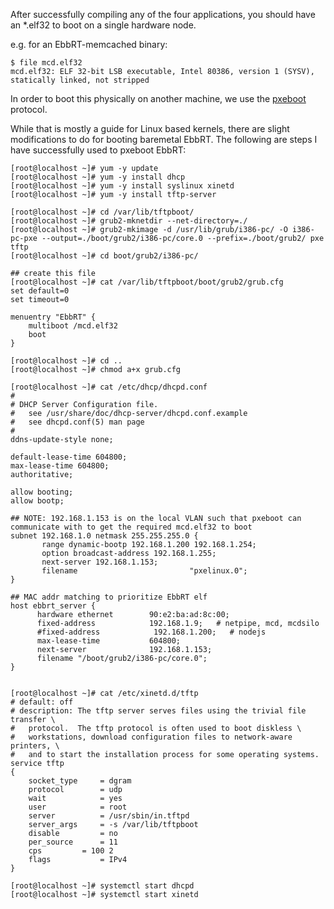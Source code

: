 After successfully compiling any of the four applications, you should have an *.elf32 to boot on a single hardware node. 

e.g. for an EbbRT-memcached binary:
```
$ file mcd.elf32 
mcd.elf32: ELF 32-bit LSB executable, Intel 80386, version 1 (SYSV), statically linked, not stripped
```

In order to boot this physically on another machine, we use the [pxeboot](https://docs.fedoraproject.org/en-US/Fedora/7/html/Installation_Guide/ap-pxe-server.html) protocol.

While that is mostly a guide for Linux based kernels, there are slight modifications to do for booting baremetal EbbRT. The following are steps I have successfully used to pxeboot EbbRT:

```
[root@localhost ~]# yum -y update
[root@localhost ~]# yum -y install dhcp
[root@localhost ~]# yum -y install syslinux xinetd
[root@localhost ~]# yum -y install tftp-server

[root@localhost ~]# cd /var/lib/tftpboot/
[root@localhost ~]# grub2-mknetdir --net-directory=./
[root@localhost ~]# grub2-mkimage -d /usr/lib/grub/i386-pc/ -O i386-pc-pxe --output=./boot/grub2/i386-pc/core.0 --prefix=./boot/grub2/ pxe tftp
[root@localhost ~]# cd boot/grub2/i386-pc/

## create this file
[root@localhost ~]# cat /var/lib/tftpboot/boot/grub2/grub.cfg
set default=0
set timeout=0

menuentry "EbbRT" {
	multiboot /mcd.elf32
	boot
}

[root@localhost ~]# cd ..
[root@localhost ~]# chmod a+x grub.cfg

[root@localhost ~]# cat /etc/dhcp/dhcpd.conf 
#
# DHCP Server Configuration file.
#   see /usr/share/doc/dhcp-server/dhcpd.conf.example
#   see dhcpd.conf(5) man page
#
ddns-update-style none;

default-lease-time 604800;
max-lease-time 604800;
authoritative;

allow booting;
allow bootp;

## NOTE: 192.168.1.153 is on the local VLAN such that pxeboot can communicate with to get the required mcd.elf32 to boot
subnet 192.168.1.0 netmask 255.255.255.0 {
       range dynamic-bootp 192.168.1.200 192.168.1.254;
       option broadcast-address 192.168.1.255;
       next-server 192.168.1.153;
       filename                         "pxelinux.0";
}

## MAC addr matching to prioritize EbbRT elf
host ebbrt_server {
      hardware ethernet        90:e2:ba:ad:8c:00;
      fixed-address            192.168.1.9;   # netpipe, mcd, mcdsilo
      #fixed-address            192.168.1.200;   # nodejs
      max-lease-time           604800;
      next-server              192.168.1.153;
      filename "/boot/grub2/i386-pc/core.0";
}


[root@localhost ~]# cat /etc/xinetd.d/tftp 
# default: off
# description: The tftp server serves files using the trivial file transfer \
#	protocol.  The tftp protocol is often used to boot diskless \
#	workstations, download configuration files to network-aware printers, \
#	and to start the installation process for some operating systems.
service tftp
{
	socket_type		= dgram
	protocol		= udp
	wait			= yes
	user			= root
	server			= /usr/sbin/in.tftpd
	server_args		= -s /var/lib/tftpboot
	disable			= no
	per_source		= 11
	cps			= 100 2
	flags			= IPv4
}

[root@localhost ~]# systemctl start dhcpd
[root@localhost ~]# systemctl start xinetd
```
